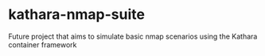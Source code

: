 # kathara-nmap-suite
Future project that aims to simulate basic nmap scenarios using the Kathara container framework
